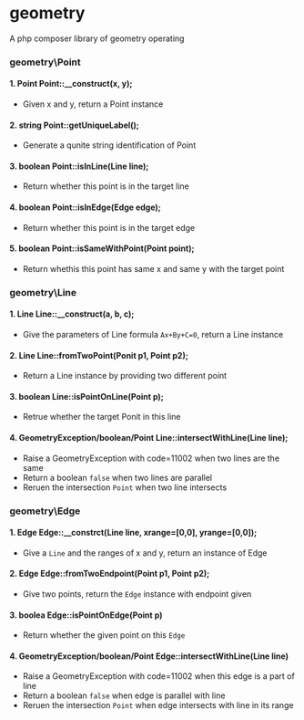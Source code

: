 # geometry
A php composer library of geometry operating

### geometry\Point
#### 1. Point Point::__construct(x, y);
- Given x and y, return a Point instance
#### 2. string Point::getUniqueLabel();
- Generate a qunite string identification of Point
#### 3. boolean Point::isInLine(Line line);
- Return whether this point is in the target line
#### 4. boolean Point::isInEdge(Edge edge);
- Return whether this point is in the target edge
#### 5. boolean Point::isSameWithPoint(Point point);
- Return whethis this point has same x and same y with the target point
### geometry\Line
#### 1. Line Line::__construct(a, b, c);
- Give the parameters of Line formula `Ax+By+C=0`, return a Line instance
#### 2. Line Line::fromTwoPoint(Ponit p1, Point p2);
- Return a Line instance by providing two different point
#### 3. boolean Line::isPointOnLine(Point p);
- Retrue whether the target Ponit in this line
#### 4. GeometryException/boolean/Point Line::intersectWithLine(Line line);
- Raise a GeometryException with code=11002 when two lines are the same
- Return a boolean `false` when two lines are parallel
- Reruen the intersection `Point` when two line intersects
### geometry\Edge
#### 1. Edge Edge::__constrct(Line line, xrange=[0,0], yrange=[0,0]);
- Give a `Line` and the ranges of x and y, return an instance of Edge
#### 2. Edge Edge::fromTwoEndpoint(Point p1, Point p2);
- Give two points, return the `Edge` instance with endpoint given
#### 3. boolea Edge::isPointOnEdge(Point p)
- Return whether the given point on this `Edge`
#### 4. GeometryException/boolean/Point Edge::intersectWithLine(Line line)
- Raise a GeometryException with code=11002 when this edge is a part of line
- Return a boolean `false` when edge is parallel with line
- Reruen the intersection `Point` when edge intersects with line in its range
